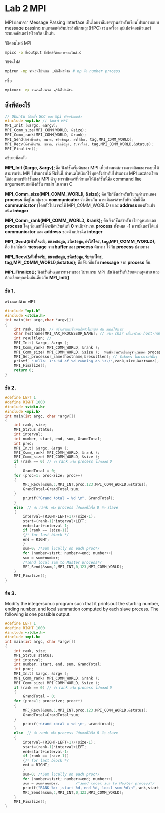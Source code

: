 # Lab 2 MPI

MPI ย่อมาจาก Message Passing Interface เป็นไลบราลีมาตรฐานสำหรับเขียนโปรแกรมแบบ message passing บนแพลตฟอร์มประสิทธิภาพสูง(HPC) เช่น เครื่อง ซุปเปอร์คอมพิวเตอร์  ระบบคลัสเตอร์ หรือกริด เป็นต้น

วิธีคอมไพล์ MPI

```bash
mpicc -o ชื่อoutput ชื่อไฟล์ที่ต้องการคอมไพล์.c
```

วิธีรันไฟล์
```bash
mpirun -np จำนวนโปรเซส ./ชื่อไฟล์ที่รัน # np คือ number process
```
หรือ
```bash
mpiexec -np จำนวนโปรเซส ./ชื่อไฟล์ที่รัน
```



## สิ่งที่ต้องใช้ 
```C
// Ubuntu ที่ติดตั้ง GCC และ mpi เรียบร้อยแล้ว
#include <mpi.h> // ไลบรารี่ MPI
MPI_Init (&argc, &argv);
MPI_Comm_size(MPI_COMM_WORLD, &size);
MPI_Comm_rank(MPI_COMM_WORLD, &rank);
MPI_Send(&ตัวที่จะส่ง, ขนาด, ชนิดข้อมูล, ส่งให้ใคร, tag,MPI_COMM_WORLD); 
MPI_Recv(&ตัวที่จะรับ, ขนาด, ชนิดข้อมูล, รับจากใคร, tag,MPI_COMM_WORLD,&status);
MPI_Finalize();
```

อธิบายทีละตัว

**MPI_Init (&argc, &argv);** คือ ฟังก์ชั่นเริ่มต้นของ MPI  เพื่อกำหนดสภาวะแวดล้อมของระบบให้สามารถรัน MPI โปรแกรมได้ ฟังชั่นนี้ กำหนดให้เรียกใช้ทุกครั้งสำหรับโปรแกรม MPI และต้องเรียกใช้ก่อนทุกๆฟังก์ชั่นของ MPI ด้วย  พารามิเตอร์ที่กำหนดให้ฟังก์ชั่นนี้คือ command line argument ของฟังก์ชั่น main ในภาษา C 

**MPI_Comm_size(MPI_COMM_WORLD, &size);** คือ ฟังก์ชั่นสำหรับเรียกดูจำนวนของ **process** ที่อยู่ในกลุ่มของ **communicator** ตัวเดียวกัน พารามิเตอร์สำหรับฟังก์ชั่นนี้คือ **communicator** (โดยทั่วไปเราจะใช้ MPI_COMM_WORLD ) และ **address** ของตัวแปรชนิด **integer**

**MPI_Comm_rank(MPI_COMM_WORLD, &rank);** คือ ฟังก์ชั่นสำหรับ เรียกดูหมายเลข **process** ใดๆ  ซึ่งเลขที่ได้จะมีค่าเริ่มต้นที่ **0** จนถึงจำนวน **process** ทั้งหมด **-1**
พารามิเตอร์ได้แก่ **communicator** และ **address** ของตัวแปรชนิด **integer**

**MPI_Send(&ตัวที่จะส่ง, ขนาดข้อมูล, ชนิดข้อมูล, ส่งให้ใคร, tag,MPI_COMM_WORLD);** คือ ฟังก์ชั่นส่ง **message** จาก **buffer**  ของ **process** ต้นทาง ให้กับ **process** ปลายทาง 

**MPI_Recv(&ตัวที่จะรับ, ขนาดข้อมูล, ชนิดข้อมูล, รับจากใคร, tag,MPI_COMM_WORLD,&status);** คือ ฟังก์ชั่นรับ **message** จาก **process** อื่น

**MPI_Finalize();** ฟังก์ชั่นสิ้นสุดการทำงานของ โปรแกรม MPI เป็นฟังก์ชั่นที่เรียกตอนสุดท้าย และต้องเรียกทุกครั้งเช่นเดียวกับ **MPI_Init()**

### ข้อ 1. 

สร้างแลปด้วย MPI

```C
#include "mpi.h" 
#include <stdio.h> 
int main(int argc,char *argv[]) 
{    
    int rank, size; // สร้างตัวแปรขึ้นมาเก็บตัวโปรเซส กับ ขนาดโปรเซส
    char hostname[MPI_MAX_PROCESSOR_NAME]; // สร้าง char เพื่อมารับค่า host-name PC(เครื่องที่รัน)  
    int resultlen; //   
    MPI_Init( &argc, &argv ); 
    MPI_Comm_rank( MPI_COMM_WORLD, &rank );    
    MPI_Comm_size( MPI_COMM_WORLD, &size );  ฟังก์ชั่นสำหรับเรียกดูจำนวนของ process  
    MPI_Get_processor_name(hostname,&resultlen); // รับชื่อของ โปรเซสเซอร์นั้นๆ   
    printf( "Hello! I'm %d of %d running on %s\n",rank,size,hostname);   
    MPI_Finalize();   
    return 0; 
} 
```

### ข้อ 2.

```C
#define LEFT 1 
#define RIGHT 1000 
#include <stdio.h> 
#include <mpi.h> 
int main(int argc, char *argv[]) 
{    
    int rank, size;    
    MPI_Status status;    
    int interval;    
    int number, start, end, sum, GrandTotal;    
    int proc;    
    MPI_Init( &argc, &argv );
    MPI_Comm_rank( MPI_COMM_WORLD, &rank );    
    MPI_Comm_size( MPI_COMM_WORLD, &size );    
    if (rank == 0) // ถ้า rank หรือ process โปรเซสที่ 0
    { 
        GrandTotal = 0;       
    for (proc=1; proc<size; proc++) 
    {                    
        MPI_Recv(&sum,1,MPI_INT,proc,123,MPI_COMM_WORLD,&status);  
        GrandTotal=GrandTotal+sum;       
    }       
        printf("Grand total = %d \n", GrandTotal);    
    }    
    else  // ถ้า rank หรือ process โปรเซสที่ไม่ใช่ 0 คือ slave
    {       
        interval=(RIGHT-LEFT+1)/(size-1);        
        start=(rank-1)*interval+LEFT;       
        end=start+interval-1;       
        if (rank == (size-1)) 
        {/* for last block */          
        end = RIGHT;        
        }       
        sum=0; /*Sum locally on each proc*/       
        for (number=start; number<=end; number++)          
        sum = sum+number; 
        /*send local sum to Master process*/        
        MPI_Send(&sum,1,MPI_INT,0,123,MPI_COMM_WORLD);    
    }    
    MPI_Finalize(); 
} 
```

### ข้อ 3.

Modify the integersum.c program such that it prints out the starting number, ending number, and local summation computed by each slave process. The following is one possible output.

```C
#define LEFT 1 
#define RIGHT 1000 
#include <stdio.h> 
#include <mpi.h> 
int main(int argc, char *argv[]) 
{    
    int rank, size;    
    MPI_Status status;    
    int interval;    
    int number, start, end, sum, GrandTotal;    
    int proc;    
    MPI_Init( &argc, &argv ); 
    MPI_Comm_rank( MPI_COMM_WORLD, &rank );    
    MPI_Comm_size( MPI_COMM_WORLD, &size );    
    if (rank == 0) // ถ้า rank หรือ process โปรเซสที่ 0
    { 
        GrandTotal = 0;       
    for (proc=1; proc<size; proc++) 
    {                    
        MPI_Recv(&sum,1,MPI_INT,proc,123,MPI_COMM_WORLD,&status);  
        GrandTotal=GrandTotal+sum;       
    }       
        printf("Grand total = %d \n", GrandTotal);    
    }    
    else  // ถ้า rank หรือ process โปรเซสที่ไม่ใช่ 0 คือ slave
    {       
        interval=(RIGHT-LEFT+1)/(size-1);        
        start=(rank-1)*interval+LEFT;       
        end=start+interval-1;       
        if (rank == (size-1)) 
        {/* for last block */          
        end = RIGHT;        
        }       
        sum=0; /*Sum locally on each proc*/       
        for (number=start; number<=end; number++)          
        sum = sum+number;       /*send local sum to Master process*/      
        printf("RANK %d: ,start %d, end %d, local sum %d\n",rank,start,end,sum);  
        MPI_Send(&sum,1,MPI_INT,0,123,MPI_COMM_WORLD);    
    }    
    MPI_Finalize(); 
} 
```